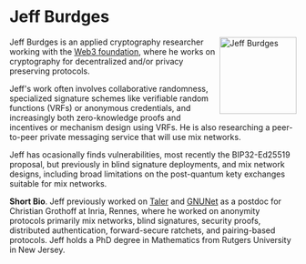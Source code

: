 # Jeff Burdges

<img style="float: right;" src="../Jeff.jpg" alt="Jeff Burdges" width="135"/>

Jeff Burdges is an applied cryptography researcher working with the [Web3 foundation](https://research.web3.foundation/en/latest/), where he works on cryptography for decentralized and/or privacy preserving protocols.

Jeff's work often involves collaborative randomness, specialized signature schemes like verifiable random functions (VRFs) or anonymous credentials, and increasingly both zero-knowledge proofs and incentives or mechanism design using VRFs.  He is also researching a peer-to-peer private messaging service that will use mix networks.

Jeff has ocasionally finds vulnerabilities, most recently the BIP32-Ed25519 proposal, but previously in blind signature deployments, and mix network designs, including broad limitations on the post-quantum kety exchanges suitable for mix networks.

**Short Bio**.  Jeff previously worked on [Taler](https://taler.net/en/) and [GNUNet](https://gnunet.org/en/) as a postdoc for Christian Grothoff at Inria, Rennes, where he worked on anonymity protocols primarily mix networks, blind signatures, security proofs, distributed authentication, forward-secure ratchets, and pairing-based protocols.  Jeff holds a PhD degree in Mathematics from Rutgers University in New Jersey.

